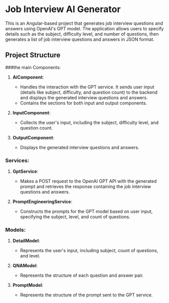 # Job Interview AI Generator

This is an Angular-based project that generates job interview questions and answers using OpenAI's GPT model. The application allows users to specify details such as the subject, difficulty level, and number of questions, then generates a list of job interview questions and answers in JSON format.

## Project Structure

###the main Components:
1. **AiComponent**: 
   - Handles the interaction with the GPT service. It sends user input (details like subject, difficulty, and question count) to the backend and displays the generated interview questions and answers.
   - Contains the sections for both input and output components.

2. **InputComponent**:
   - Collects the user's input, including the subject, difficulty level, and question count.
   
3. **OutputComponent**:
   - Displays the generated interview questions and answers.

### Services:
1. **GptService**:
   - Makes a POST request to the OpenAI GPT API with the generated prompt and retrieves the response containing the job interview questions and answers.
   
2. **PromptEngineeringService**:
   - Constructs the prompts for the GPT model based on user input, specifying the subject, level, and count of questions.

### Models:
1. **DetailModel**:
   - Represents the user's input, including subject, count of questions, and level.
   
2. **QNAModel**:
   - Represents the structure of each question and answer pair.

3. **PromptModel**:
   - Represents the structure of the prompt sent to the GPT service.
 
